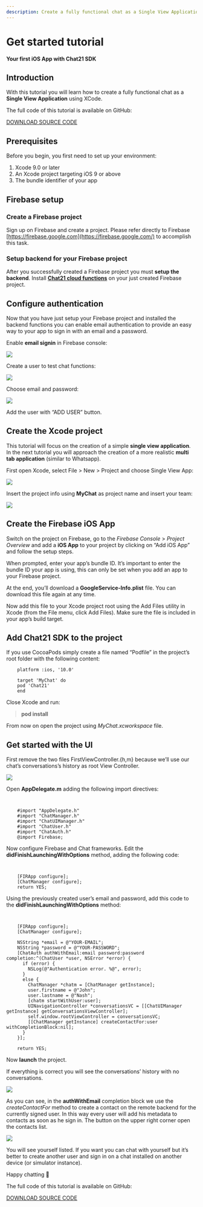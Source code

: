 ```yaml
---
description: Create a fully functional chat as a Single View Application
---
```


# Get started tutorial

**Your first iOS App with Chat21 SDK**

## Introduction

With this tutorial you will learn how to create a fully functional chat as a **Single View Application** using XCode.

The full code of this tutorial is available on GitHub:

[DOWNLOAD SOURCE CODE](https://github.com/chat21/chat21-get-started-ios)

## Prerequisites

Before you begin, you first need to set up your environment:

1. Xcode 9.0 or later
2. An Xcode project targeting iOS 9 or above
3. The bundle identifier of your app

## Firebase setup

### **Create a Firebase project**

Sign up on Firebase and create a project. Please refer directly to Firebase [https://firebase.google.com](https://firebase.google.com/) to accomplish this task.

### Setup backend for your Firebase project

After you successfully created a Firebase project you must **setup the backend**. Install  [**Chat21 cloud functions**](https://github.com/chat21/chat21-cloud-functions) on your just created Firebase project.

## Configure authentication

Now that you have just setup your Firebase project and installed the backend functions you can enable email authentication to provide an easy way to your app to sign in with an email and a password.

Enable **email signin** in Firebase console:

![](http://www.chat21.org/wp-content/uploads/2018/02/firebase-add-user-step0-1500x746.png)

Create a user to test chat functions:

![](http://www.chat21.org/wp-content/uploads/2018/02/firebase-add-user-step1-1500x692.png)

Choose email and password:

![](http://www.chat21.org/wp-content/uploads/2018/02/firebase-add-user-step2-1500x692.png)

Add the user with “ADD USER” button.

## Create the Xcode project

This tutorial will focus on the creation of a simple **single view application**. In the next tutorial you will approach the creation of a more realistic **multi tab application** \(similar to Whatsapp\).

First open Xcode, select File &gt; New &gt; Project and choose Single View App:

![](http://www.chat21.org/wp-content/uploads/2018/02/xcode-create-project-step1-1030x742.png)

Insert the project info using **MyChat** as project name and insert your team:

![](http://www.chat21.org/wp-content/uploads/2018/02/xcode-create-project-step2-1030x745.png)

## Create the Firebase iOS App

Switch on the project on Firebase, go to the _Firebase Console_ &gt; _Project Overview_ and add a **iOS App** to your project by clicking on “Add iOS App” and follow the setup steps.

When prompted, enter your app’s bundle ID. It’s important to enter the bundle ID your app is using, this can only be set when you add an app to your Firebase project.

At the end, you’ll download a **GoogleService-Info.plist** file. You can download this file again at any time.

Now add this file to your Xcode project root using the Add Files utility in Xcode \(from the File menu, click Add Files\). Make sure the file is included in your app’s build target.

## Add Chat21 SDK to the project

If you use CocoaPods simply create a file named “Podfile” in the project’s root folder with the following content:

```text
    platform :ios, '10.0'

    target 'MyChat' do
    pod 'Chat21'
    end

```

Close Xcode and run:

> **pod install**

From now on open the project using _MyChat.xcworkspace_ file.

## Get started with the UI

First remove the two files FirstViewController.{h,m} because we’ll use our chat’s conversations’s history as root View Controller.

![](http://www.chat21.org/wp-content/uploads/2018/02/xcode-remove-files-1030x796.png)

Open **AppDelegate.m** adding the following import directives:

```text


    #import "AppDelegate.h"
    #import "ChatManager.h"
    #import "ChatUIManager.h"
    #import "ChatUser.h"
    #import "ChatAuth.h"
    @import Firebase;

```

Now configure Firebase and Chat frameworks. Edit the **didFinishLaunchingWithOptions** method, adding the following code:

```text


    [FIRApp configure];
    [ChatManager configure];
    return YES;

```

Using the previously created user’s email and password, add this code to the **didFinishLaunchingWithOptions** method:

```text


    [FIRApp configure];
    [ChatManager configure];

    NSString *email = @"YOUR-EMAIL";
    NSString *password = @"YOUR-PASSWORD";
    [ChatAuth authWithEmail:email password:password completion:^(ChatUser *user, NSError *error) {
      if (error) {
        NSLog(@"Authentication error. %@", error);
      }
      else {
        ChatManager *chatm = [ChatManager getInstance];
        user.firstname = @"John";
        user.lastname = @"Nash";
        [chatm startWithUser:user];
        UINavigationController *conversationsVC = [[ChatUIManager getInstance] getConversationsViewController];
        self.window.rootViewController = conversationsVC;
        [[ChatManager getInstance] createContactFor:user withCompletionBlock:nil];
      }
    }];

    return YES;

```

Now **launch** the project.

If everything is correct you will see the conversations’ history with no conversations.

![](http://www.chat21.org/wp-content/uploads/2018/02/app-view-conversations-2.png)

As you can see, in the **authWithEmail** completion block we use the _createContactFor_ method to create a contact on the remote backend for the currently signed user. In this way every user will add his metadata to contacts as soon as he sign in. The button on the upper right corner open the contacts list.

![](http://www.chat21.org/wp-content/uploads/2018/02/app-view-select-contact-2.png)

You will see yourself listed. If you want you can chat with yourself but it’s better to create another user and sign in on a chat installed on another device \(or simulator instance\).

Happy chatting 🙂

The full code of this tutorial is available on GitHub:

[DOWNLOAD SOURCE CODE](https://github.com/chat21/chat21-get-started-ios)

